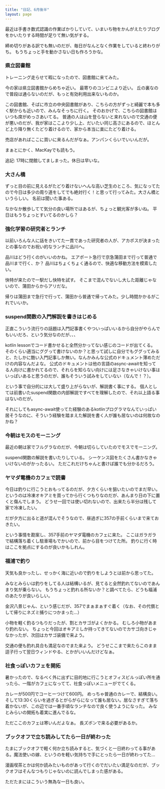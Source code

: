 ```yaml
---
title: "日記、6月後半"
layout: page	
---
```


最近は手書き数式認識の作業ばかりしていて、いまいち物をかんがえたりブログをかいたりする時間が足りて無い気がする。

締め切りがある訳でも無いのだが、毎日がなんとなく作業をしていると終わりがち。
もうちょっと手を動かさない日も作ろうかな。

### 県立図書館

トレーニング走らせて暇になったので、図書館に来てみた。

今の家は県立図書館からめちゃ近い。
最寄りのコンビニより近い。
丘の裏なので普段は通らないのだが、もっと有効利用出来ないものか。

この図書館、そばに市立の中央図書館があり、こちらの方がずっと綺麗で本も多く駅からも近いので、みんなそっちに行く。
そのおかげで、こちらの図書館はいつも席がめっさあいてる。
普通の人は山を登らないと来れないので交通の便が悪いのだが、我が家はここより少し上、だいたい同じ高さにあるので、ほとんど上り降り無くたどり着けるので、家から本当に楽にたどり着ける。

売店があればここに買いに来るんだがなぁ。アンパンくらいでいいんだが。

まぁとにかく、MacKayでも読もう。

追記: 17時に閉館してましまった。休日は早いな。

### 大さん橋

ずっと目の前に見えるがたどり着けないへんな高い芝生のところ、気になってたので今日は多少の周り道をしてでも絶対行く！と思って行ってみた。大さん橋というらしい。
名前は聞いた事ある。

なかなか散歩してて気分の良い場所ではあるが、ちょっと観光客が多いね。
平日はもうちょっとすいてるのかしら？

### 強化学習の研究者とランチ

以前いろんな人に話をきいてた一貫であった研究者の人が、アカポスが決まったとの事なのでお祝い的なランチに品川へ。

品川はどう行くのがいいのかね。
エアポート急行で京急蒲田まで行って普通で品川まで行く、か？
品川はちょくちょく通るので、快適な移動方法を模索したい。

快特が来たので一駅だし快特を試す。
そこまで混んでないし大した距離じゃないので、蒲田からからアリだな。

帰りは蒲田まで急行で行って、蒲田から普通で帰ってみた。少し時間かかるがこれでいいか。

### suspend関数の入門解説を書きはじめる

正直こういう流行りの話題は入門記事書くやついっぱいいるから自分がやらんでもいいだろ、という気分なのだが、、、

kotlin lessonでコード書かせると全然分かってない感じのコードが出てくる。
そのくらい適当にググって書けないのか？と思って試しに自分でもググってみると、たしかに酷い入門記事しか無い。なんかみんな公式のドキュメント薄めただけの内容なんだよな。
公式のドキュメントは他の言語のasync-awaitを知ってる人向けに書かれてるので、それらを知らない向けには足さなきゃいけない事はいっぱいあると思うのだが、誰もそういう試みをしていない（なんで！？）。

という事で自分的には大して盛り上がらないが、解説書く事にする。
個人としては前書いたsuspend関数の内部解説ですべてを理解したので、それ以上語る事はないのだが。

それにしてもasync-await使ってた経験のあるkotlinプログラマなんていっぱい居そうなのに、そういう経験を踏まえた解説を書く人が誰も居ないのは何故なのかね？

### 今朝はモスのモーニング

最近の朝は家でフルグラなのだが、今朝は切らしていたのでモスでモーニング。

suspend関数の解説を書いたりしている。
シーケンス図をたくさん書かなきゃいけないのがかったるい。
ただこれだけちゃんと書けば誰でも分かるだろう。

### ヤマダ電機のカフェで読書

今日は釣りに行こうとおもってるのだが、夕方くらいを狙いたいのでまだ早い。というのは冷凍オキアミを買ってから行くつもりなのだが、あんまり日の下に置くと傷んでしまう。
どうせ一回では使い切れないので、出来たら半分は残して家で冷凍したい。

だが夕方に出ると道が混んでそうなので、昼過ぎに357の手前くらいまで来ておきたい。

という事情を勘案し、357手前のヤマダ電機のカフェに来た。
ここはガラガラで結構落ち着くし駐車場もでかいので、前から目をつけてた所。
釣りに行く時はここを拠点にするのが良いかもしれん。

### 福浦で釣り

天気も良かったし、せっかく海に近いので釣りをしようとは前から思ってた。

みなとみらいは釣りをしてる人は結構いるが、見てると全然釣れてないのであんまり気が乗らない。
もうちょっと釣れる所ないか？と調べてたら、どうも福浦のあたりが良いらしい。

金沢八景じゃん、という感じだが、357でまぁまぁすぐ着く（なお、その代償として帰りにネズミ捕りにつかまった…）

小物を軽く釣るつもりだったが、割とカサゴがよくかかる。
むしろ小物があまり釣れない。
ちょっと今回はオキアミしか持ってきてないのでカサゴ向きじゃなかったが、次回はカサゴ装備で来よう。

交通の便も釣れ具合も満足なのでまた来よう。
どうせここまで来たらこのまま逗子行って翌日ウィンドやる、とかがいいんだけどなぁ。

### 社食っぽいカフェを開拓

暑かったので、なるべく外に出ずに目的地に行こうとオフィスビルっぽい所を通ったら、一階がカフェになってて、社食っぽいメニューがでてくる。

カレーが500円でコーヒーつけて600円。
めっちゃ普通のカレーで、結構良い。
そして13:30くらいを過ぎるとがらがらになって誰も居ない。居なさすぎて落ち着かないが、この辺では一番手頃なランチなので良く使うようになった。
みなとみらいの開拓も着実に進んでるな。

ただここのカフェは寒いんだよなぁ。
長ズボンで来る必要があるか。

### ブックオフで立ち読みしてたら一日が終わった

たまにブックオフで軽く何か立ち読みすると、気づくと一日終わってる事がある。魔法使いの嫁、というのを軽い気持ちで手にとったら一日が終わってた…

漫画喫茶とかは何か読みたいものがあって行くのでだいたい満足なのだが、ブックオフはそんなつもりじゃないのに読んでしまった感がある。

ただたまにはこういう無為な一日も良い。

